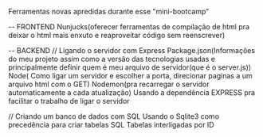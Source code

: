 Ferramentas novas apredidas durante esse "mini-bootcamp"


-- FRONTEND
Nunjucks(oferecer ferramentas de compilação de html pra deixar o html mais enxuto e reaproveitar código sem reenscrever)

-- BACKEND
// Ligando o servidor com Express
Package.json(Informações do meu projeto assim como a versão das tecnologias usadas e principalmente definir quem é meu arquivo de servidor(que é o server.js))
Node( Como ligar um servidor e escolher a porta, direcionar paginas a um arquivo html com o GET) 
Nodemon(pra recarregar o servidor automaticamente a cada atualização)
Usando a dependência EXPRESS pra facilitar o trabalho de ligar o servidor

// Criando um banco de dados com SQL
Usando o Sqlite3 como precedência para criar tabelas SQL
Tabelas interligadas por ID